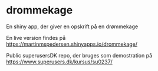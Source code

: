# drommekage
En shiny app, der giver en opskrift på en drømmekage

En live version findes på https://martinmspedersen.shinyapps.io/drommekage/

Public superusersDK repo, der bruges som demostration på https://www.superusers.dk/kursus/su0237/

